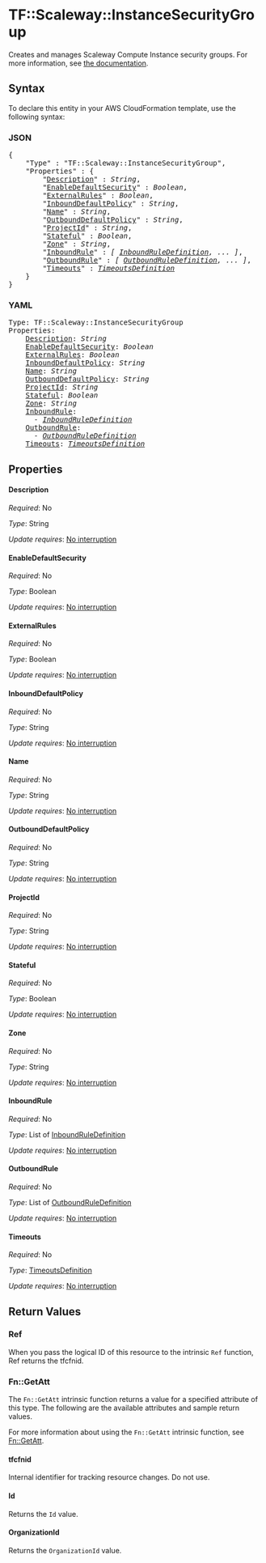 # TF::Scaleway::InstanceSecurityGroup

Creates and manages Scaleway Compute Instance security groups. For more information, see [the documentation](https://developers.scaleway.com/en/products/instance/api/#security-groups-8d7f89).

## Syntax

To declare this entity in your AWS CloudFormation template, use the following syntax:

### JSON

<pre>
{
    "Type" : "TF::Scaleway::InstanceSecurityGroup",
    "Properties" : {
        "<a href="#description" title="Description">Description</a>" : <i>String</i>,
        "<a href="#enabledefaultsecurity" title="EnableDefaultSecurity">EnableDefaultSecurity</a>" : <i>Boolean</i>,
        "<a href="#externalrules" title="ExternalRules">ExternalRules</a>" : <i>Boolean</i>,
        "<a href="#inbounddefaultpolicy" title="InboundDefaultPolicy">InboundDefaultPolicy</a>" : <i>String</i>,
        "<a href="#name" title="Name">Name</a>" : <i>String</i>,
        "<a href="#outbounddefaultpolicy" title="OutboundDefaultPolicy">OutboundDefaultPolicy</a>" : <i>String</i>,
        "<a href="#projectid" title="ProjectId">ProjectId</a>" : <i>String</i>,
        "<a href="#stateful" title="Stateful">Stateful</a>" : <i>Boolean</i>,
        "<a href="#zone" title="Zone">Zone</a>" : <i>String</i>,
        "<a href="#inboundrule" title="InboundRule">InboundRule</a>" : <i>[ <a href="inboundruledefinition.md">InboundRuleDefinition</a>, ... ]</i>,
        "<a href="#outboundrule" title="OutboundRule">OutboundRule</a>" : <i>[ <a href="outboundruledefinition.md">OutboundRuleDefinition</a>, ... ]</i>,
        "<a href="#timeouts" title="Timeouts">Timeouts</a>" : <i><a href="timeoutsdefinition.md">TimeoutsDefinition</a></i>
    }
}
</pre>

### YAML

<pre>
Type: TF::Scaleway::InstanceSecurityGroup
Properties:
    <a href="#description" title="Description">Description</a>: <i>String</i>
    <a href="#enabledefaultsecurity" title="EnableDefaultSecurity">EnableDefaultSecurity</a>: <i>Boolean</i>
    <a href="#externalrules" title="ExternalRules">ExternalRules</a>: <i>Boolean</i>
    <a href="#inbounddefaultpolicy" title="InboundDefaultPolicy">InboundDefaultPolicy</a>: <i>String</i>
    <a href="#name" title="Name">Name</a>: <i>String</i>
    <a href="#outbounddefaultpolicy" title="OutboundDefaultPolicy">OutboundDefaultPolicy</a>: <i>String</i>
    <a href="#projectid" title="ProjectId">ProjectId</a>: <i>String</i>
    <a href="#stateful" title="Stateful">Stateful</a>: <i>Boolean</i>
    <a href="#zone" title="Zone">Zone</a>: <i>String</i>
    <a href="#inboundrule" title="InboundRule">InboundRule</a>: <i>
      - <a href="inboundruledefinition.md">InboundRuleDefinition</a></i>
    <a href="#outboundrule" title="OutboundRule">OutboundRule</a>: <i>
      - <a href="outboundruledefinition.md">OutboundRuleDefinition</a></i>
    <a href="#timeouts" title="Timeouts">Timeouts</a>: <i><a href="timeoutsdefinition.md">TimeoutsDefinition</a></i>
</pre>

## Properties

#### Description

_Required_: No

_Type_: String

_Update requires_: [No interruption](https://docs.aws.amazon.com/AWSCloudFormation/latest/UserGuide/using-cfn-updating-stacks-update-behaviors.html#update-no-interrupt)

#### EnableDefaultSecurity

_Required_: No

_Type_: Boolean

_Update requires_: [No interruption](https://docs.aws.amazon.com/AWSCloudFormation/latest/UserGuide/using-cfn-updating-stacks-update-behaviors.html#update-no-interrupt)

#### ExternalRules

_Required_: No

_Type_: Boolean

_Update requires_: [No interruption](https://docs.aws.amazon.com/AWSCloudFormation/latest/UserGuide/using-cfn-updating-stacks-update-behaviors.html#update-no-interrupt)

#### InboundDefaultPolicy

_Required_: No

_Type_: String

_Update requires_: [No interruption](https://docs.aws.amazon.com/AWSCloudFormation/latest/UserGuide/using-cfn-updating-stacks-update-behaviors.html#update-no-interrupt)

#### Name

_Required_: No

_Type_: String

_Update requires_: [No interruption](https://docs.aws.amazon.com/AWSCloudFormation/latest/UserGuide/using-cfn-updating-stacks-update-behaviors.html#update-no-interrupt)

#### OutboundDefaultPolicy

_Required_: No

_Type_: String

_Update requires_: [No interruption](https://docs.aws.amazon.com/AWSCloudFormation/latest/UserGuide/using-cfn-updating-stacks-update-behaviors.html#update-no-interrupt)

#### ProjectId

_Required_: No

_Type_: String

_Update requires_: [No interruption](https://docs.aws.amazon.com/AWSCloudFormation/latest/UserGuide/using-cfn-updating-stacks-update-behaviors.html#update-no-interrupt)

#### Stateful

_Required_: No

_Type_: Boolean

_Update requires_: [No interruption](https://docs.aws.amazon.com/AWSCloudFormation/latest/UserGuide/using-cfn-updating-stacks-update-behaviors.html#update-no-interrupt)

#### Zone

_Required_: No

_Type_: String

_Update requires_: [No interruption](https://docs.aws.amazon.com/AWSCloudFormation/latest/UserGuide/using-cfn-updating-stacks-update-behaviors.html#update-no-interrupt)

#### InboundRule

_Required_: No

_Type_: List of <a href="inboundruledefinition.md">InboundRuleDefinition</a>

_Update requires_: [No interruption](https://docs.aws.amazon.com/AWSCloudFormation/latest/UserGuide/using-cfn-updating-stacks-update-behaviors.html#update-no-interrupt)

#### OutboundRule

_Required_: No

_Type_: List of <a href="outboundruledefinition.md">OutboundRuleDefinition</a>

_Update requires_: [No interruption](https://docs.aws.amazon.com/AWSCloudFormation/latest/UserGuide/using-cfn-updating-stacks-update-behaviors.html#update-no-interrupt)

#### Timeouts

_Required_: No

_Type_: <a href="timeoutsdefinition.md">TimeoutsDefinition</a>

_Update requires_: [No interruption](https://docs.aws.amazon.com/AWSCloudFormation/latest/UserGuide/using-cfn-updating-stacks-update-behaviors.html#update-no-interrupt)

## Return Values

### Ref

When you pass the logical ID of this resource to the intrinsic `Ref` function, Ref returns the tfcfnid.

### Fn::GetAtt

The `Fn::GetAtt` intrinsic function returns a value for a specified attribute of this type. The following are the available attributes and sample return values.

For more information about using the `Fn::GetAtt` intrinsic function, see [Fn::GetAtt](https://docs.aws.amazon.com/AWSCloudFormation/latest/UserGuide/intrinsic-function-reference-getatt.html).

#### tfcfnid

Internal identifier for tracking resource changes. Do not use.

#### Id

Returns the <code>Id</code> value.

#### OrganizationId

Returns the <code>OrganizationId</code> value.

